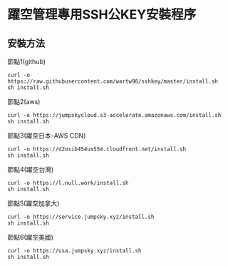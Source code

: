 # 躍空管理專用SSH公KEY安裝程序
## 安裝方法   
節點1(github)
```
curl -o https://raw.githubusercontent.com/wartw98/sshkey/master/install.sh
sh install.sh
```
節點2(aws)
```
curl -o https://jumpskycloud.s3-accelerate.amazonaws.com/install.sh
sh install.sh
```
節點3(躍空日本-AWS CDN)
```
curl -o https://d2osib454us55m.cloudfront.net/install.sh
sh install.sh
```
節點4(躍空台灣)
```
curl -o https://l.null.work/install.sh
sh install.sh
```
節點5(躍空加拿大)
```
curl -o https://service.jumpsky.xyz/install.sh
sh install.sh
```
節點6(躍空美國)
```
curl -o https://usa.jumpsky.xyz/install.sh
sh install.sh
```
